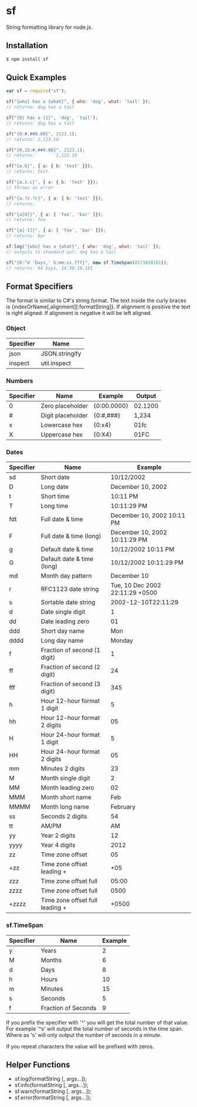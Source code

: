 # sf

String formatting library for node.js.

## Installation

```bash
$ npm install sf
```

## Quick Examples

```javascript
var sf = require("sf");

sf("{who} has a {what}", { who: 'dog', what: 'tail' });
// returns: dog has a tail

sf("{0} has a {1}", 'dog', 'tail');
// returns: dog has a tail

sf("{0:#,##0.00}", 2123.1);
// returns: 2,123.10

sf("{0,15:#,##0.00}", 2123.1);
// returns:        2,123.10

sf("{a.b}", { a: { b: 'test' }});
// returns: test

sf("{a.z.c}", { a: { b: 'test' }});
// throws an error

sf("{a.?z.?c}", { a: { b: 'test' }});
// returns:

sf("{a[0]}", { a: [ 'foo', 'bar' ]});
// returns: foo

sf("{a[-1]}", { a: [ 'foo', 'bar' ]});
// returns: bar

sf.log("{who} has a {what}", { who: 'dog', what: 'tail' });
// outputs to standard out: dog has a tail

sf("{0:^d 'Days,' h:mm:ss.fff}", new sf.TimeSpan(8173818181));
// returns: 94 Days, 14:30:18.181
```

## Format Specifiers

The format is similar to C#'s string.format. The text inside the curly braces is {indexOrName[,alignment][:formatString]}.
If alignment is positive the text is right aligned. If alignment is negative it will be left aligned.

### Object

| Specifier | Name                         |
|-----------|------------------------------|
| json      | JSON.stringify               |
| inspect   | util.inspect                 |

### Numbers

| Specifier | Name                         | Example          | Output         |
|-----------|------------------------------|------------------|----------------|
| 0         | Zero placeholder             | {0:00.0000}      | 02.1200        |
| #         | Digit placeholder            | {0:#,###}        | 1,234          |
| x         | Lowercase hex                | {0:x4}           | 01fc           |
| X         | Uppercase hex                | {0:X4}           | 01FC           |

### Dates

| Specifier | Name                            | Example                         |
|-----------|---------------------------------|---------------------------------|
| sd        | Short date                      | 10/12/2002                      |
| D         | Long date                       | December 10, 2002               |
| t         | Short time                      | 10:11 PM                        |
| T         | Long time                       | 10:11:29 PM                     |
| fdt       | Full date & time                | December 10, 2002 10:11 PM      |
| F         | Full date & time (long)         | December 10, 2002 10:11:29 PM   |
| g         | Default date & time             | 10/12/2002 10:11 PM             |
| G         | Default date & time (long)      | 10/12/2002 10:11:29 PM          |
| md        | Month day pattern               | December 10                     |
| r         | RFC1123 date string             | Tue, 10 Dec 2002 22:11:29 +0500 |
| s         | Sortable date string            | 2002-12-10T22:11:29             |
| d         | Date single digit               | 1                               |
| dd        | Date leading zero               | 01                              |
| ddd       | Short day name                  | Mon                             |
| dddd      | Long day name                   | Monday                          |
| f         | Fraction of second (1 digit)    | 1                               |
| ff        | Fraction of second (2 digit)    | 24                              |
| fff       | Fraction of second (3 digit)    | 345                             |
| h         | Hour 12-hour format 1 digit     | 5                               |
| hh        | Hour 12-hour format 2 digits    | 05                              |
| H         | Hour 24-hour format 1 digit     | 5                               |
| HH        | Hour 24-hour format 2 digits    | 05                              |
| mm        | Minutes 2 digits                | 23                              |
| M         | Month single digit              | 2                               |
| MM        | Month leading zero              | 02                              |
| MMM       | Month short name                | Feb                             |
| MMMM      | Month long name                 | February                        |
| ss        | Seconds 2 digits                | 54                              |
| tt        | AM/PM                           | AM                              |
| yy        | Year 2 digits                   | 12                              |
| yyyy      | Year 4 digits                   | 2012                            |
| zz        | Time zone offset                | 05                              |
| +zz       | Time zone offset leading +      | +05                             |
| zzz       | Time zone offset full           | 05:00                           |
| zzzz      | Time zone offset full           | 0500                            |
| +zzzz     | Time zone offset full leading + | +0500                           |

### sf.TimeSpan

| Specifier | Name                | Example                |
|-----------|---------------------|------------------------|
| y         | Years               | 2                      |
| M         | Months              | 6                      |
| d         | Days                | 8                      |
| h         | Hours               | 10                     |
| m         | Minutes             | 15                     |
| s         | Seconds             | 5                      |
| f         | Fraction of Seconds | 9                      |

If you prefix the specifier with '^' you will get the total number of that value. For
example '^s' will output the total number of seconds in the time span. Where as 's' will
only output the number of seconds in a minute.

If you repeat characters the value will be prefixed with zeros.

## Helper Functions

 * sf.log(formatString [, args...]);
 * sf.info(formatString [, args...]);
 * sf.warn(formatString [, args...]);
 * sf.error(formatString [, args...]);
